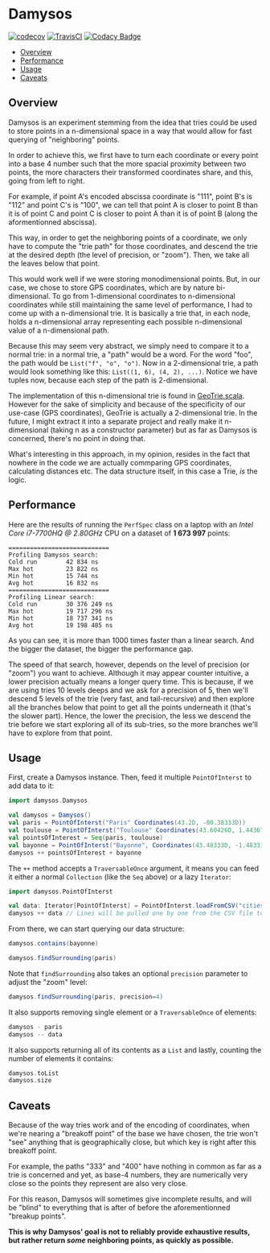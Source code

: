 # Damysos

[![codecov](https://codecov.io/gh/Bertrand31/Damysos/branch/master/graph/badge.svg)](https://codecov.io/gh/Bertrand31/Damysos)
[![TravisCI](https://api.travis-ci.com/Bertrand31/Damysos.svg?branch=master)](https://travis-ci.com/Bertrand31/Damysos)
[![Codacy Badge](https://api.codacy.com/project/badge/Grade/b19c781500ef4434af54a6699892efcf)](https://www.codacy.com/app/bertrandjun/Damysos)

- [Overview](#overview)
- [Performance](#performance)
- [Usage](#usage)
- [Caveats](#caveats)

## Overview

Damysos is an experiment stemming from the idea that tries could be used to store points in a
n-dimensional space in a way that would allow for fast querying of "neighboring" points.

In order to achieve this, we first have to turn each coordinate or every point into a base 4
number such that the more spacial proximity between two points, the more characters their
transformed coordinates share, and this, going from left to right.

For example, if point A's encoded abscissa coordinate is "111", point B's is "112" and point C's is
"100", we can tell that point A is closer to point B than it is of point C and point C is closer to
point A than it is of point B (along the aformentionned abscissa).

This way, in order to get the neighboring points of a coordinate, we only have to compute the
"trie path" for those coordinates, and descend the trie at the desired depth (the level of
precision, or "zoom"). Then, we take all the leaves below that point.

This would work well if we were storing monodimensional points. But, in our case, we chose to store
GPS coordinates, which are by nature bi-dimensional. To go from 1-dimensional coordinates to
n-dimensional coordinates while still maintaining the same level of performance, I had to come up
with a n-dimensional trie. It is basically a trie that, in each node, holds a n-dimensional array
representing each possible n-dimensional value of a n-dimensional path.

Because this may seem very abstract, we simply need to compare it to a normal trie: in a normal trie,
a "path" would be a word. For the word "foo", the path would be `List("f", "o", "o")`.
Now in a 2-dimensional trie, a path would look something like this: `List((1, 6), (4, 2), ...)`.
Notice we have tuples now, because each step of the path is 2-dimensional.

The implementation of this n-dimensional trie is found in
[GeoTrie.scala](src/main/scala/damysos/GeoTrie.scala). However for the sake of simplicity and
because of the specificity of our use-case (GPS coordinates), GeoTrie is actually
a 2-dimensional trie. In the future, I might extract it into a separate project and really make it
n-dimensional (taking n as a constructor parameter) but as far as Damysos is concerned, there's no
point in doing that.

What's interesting in this approach, in my opinion, resides in the fact that nowhere in the code we
are actually commparing GPS coordinates, calculating distances etc. The data structure itself, in
this case a Trie, _is_ the logic.

## Performance

Here are the results of running the `PerfSpec` class on a laptop with an
_Intel Core i7-7700HQ @ 2.80GHz_ CPU on a dataset of **1 673 997** points:
```
============================
Profiling Damysos search:
Cold run        42 834 ns
Max hot         23 822 ns
Min hot         15 744 ns
Avg hot         16 832 ns
============================
Profiling Linear search:
Cold run        30 376 249 ns
Max hot         19 717 296 ns
Min hot         18 737 341 ns
Avg hot         19 198 485 ns
```
As you can see, it is more than 1000 times faster than a linear search. And the bigger the dataset,
the bigger the performance gap.

The speed of that search, however, depends on the level of precision (or "zoom") you want to
achieve.  Although it may appear counter intuitive, a lower precision actually means a longer query
time. This is because, if we are using tries 10 levels deeps and we ask for a precision of 5, then
we'll descend 5 levels of the trie (very fast, and tail-recursive) and then explore all the branches
below that point to get all the points underneath it (that's the slower part).
Hence, the lower the precision, the less we descend the trie before we start exploring all of its
sub-tries, so the more branches we'll have to explore from that point.

## Usage

First, create a Damysos instance. Then, feed it multiple `PointOfInterst` to add data to it:
```scala
import damysos.Damysos

val damysos = Damysos()
val paris = PointOfInterst("Paris" Coordinates(43.2D, -80.38333D))
val toulouse = PointOfInterst("Toulouse" Coordinates(43.60426D, 1.44367D))
val pointsOfInterest = Seq(paris, toulouse)
val bayonne = PointOfInterst("Bayonne", Coordinates(43.48333D, -1.48333D))
damysos ++ pointsOfInterest + bayonne
```
The `++` method accepts a `TraversableOnce` argument, it means you can feed it either a normal
`Collection` (like the `Seq` above) or a lazy `Iterator`:
```scala
import damysos.PointOfInterst

val data: Iterator[PointOfInterst] = PointOfInterst.loadFromCSV("cities_world.csv")
damysos ++ data // Lines will be pulled one by one from the CSV file to be added to the Damysos
```
From there, we can start querying our data structure:
```scala
damysos.contains(bayonne)

damysos.findSurrounding(paris)
```
Note that `findSurrounding` also takes an optional `precision` parameter to adjust the "zoom" level:
```scala
damysos.findSurrounding(paris, precision=4)
```
It also supports removing single element or a `TraversableOnce` of elements:
```scala
damysos - paris
damysos -- data
```
It also supports returning all of its contents as a `List` and lastly, counting the number of
elements it contains:
```scala
damysos.toList
damysos.size
```

## Caveats

Because of the way tries work and of the encoding of coordinates, when we're nearing a "breakoff
point" of the base we have chosen, the trie won't "see" anything that is geographically close, but
which key is right after this breakoff point.

For example, the paths "333" and "400" have nothing in common as far as a trie is concerned and yet,
as base-4 numbers, they are numerically very close so the points they represent are also very close.

For this reason, Damysos will sometimes give incomplete results, and will be "blind" to everything
that is after of before the aforementionned "breakup points".

**This is why Damysos' goal is not to reliably provide exhaustive results, but rather return _some_
neighboring points, as quickly as possible.**
